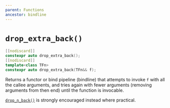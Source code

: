 ```yaml
---
parent: Functions
ancestor: bindline
---
```


# `drop_extra_back()`

```c++
[[nodiscard]]
constexpr auto drop_extra_back();
[[nodiscard]]
template<class TFn>
constexpr auto drop_extra_back(TFn&& f);
```

Returns a functor or bind pipeline (bindline) that attempts to invoke `f` with all the callee arguments, and tries again with fewer arguments (removing arguments from then end) until the function is invocable.

[`drop_n_back()`](drop_n_back.md) is strongly encouraged instead where practical.